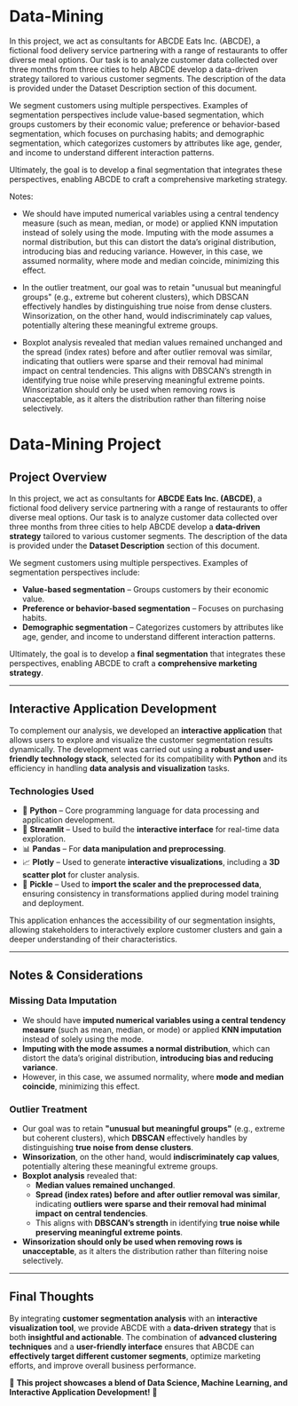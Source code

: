 # Data-Mining
In this project, we act as consultants for ABCDE Eats Inc. (ABCDE), a fictional food delivery service partnering with a range of restaurants to offer diverse meal options. Our task is to analyze customer data collected over three months from three cities to help ABCDE develop a data-driven strategy tailored to various customer segments. The description of the data is provided under the Dataset Description section of this document.

We segment customers using multiple perspectives. Examples of segmentation perspectives include value-based segmentation, which groups customers by their economic value; preference or behavior-based segmentation, which focuses on purchasing habits; and demographic segmentation, which categorizes customers by attributes like age, gender, and income to understand different interaction patterns.

Ultimately, the goal is to develop a final segmentation that integrates these perspectives, enabling ABCDE to craft a comprehensive marketing strategy.

Notes:
 - We should have imputed numerical variables using a central tendency measure (such as mean, median, or mode) or applied KNN imputation instead of solely using the mode. Imputing with the mode assumes a normal distribution, but this can distort the data’s original distribution, introducing bias and reducing variance. However, in this case, we assumed normality, where mode and median coincide, minimizing this effect.

 - In the outlier treatment, our goal was to retain "unusual but meaningful groups" (e.g., extreme but coherent clusters), which DBSCAN effectively handles by distinguishing true noise from dense clusters. Winsorization, on the other hand, would indiscriminately cap values, potentially altering these meaningful extreme groups.

 - Boxplot analysis revealed that median values remained unchanged and the spread (index rates) before and after outlier removal was similar, indicating that outliers were sparse and their removal had minimal impact 
   on central tendencies.
   This aligns with DBSCAN’s strength in identifying true noise while preserving meaningful extreme points.
   Winsorization should only be used when removing rows is unacceptable, as it alters the distribution rather than filtering noise selectively.
# **Data-Mining Project**

## **Project Overview**
In this project, we act as consultants for **ABCDE Eats Inc. (ABCDE)**, a fictional food delivery service partnering with a range of restaurants to offer diverse meal options. Our task is to analyze customer data collected over three months from three cities to help ABCDE develop a **data-driven strategy** tailored to various customer segments. The description of the data is provided under the **Dataset Description** section of this document.  

We segment customers using multiple perspectives. Examples of segmentation perspectives include:  
- **Value-based segmentation** – Groups customers by their economic value.  
- **Preference or behavior-based segmentation** – Focuses on purchasing habits.  
- **Demographic segmentation** – Categorizes customers by attributes like age, gender, and income to understand different interaction patterns.  

Ultimately, the goal is to develop a **final segmentation** that integrates these perspectives, enabling ABCDE to craft a **comprehensive marketing strategy**.  

---

## **Interactive Application Development**  

To complement our analysis, we developed an **interactive application** that allows users to explore and visualize the customer segmentation results dynamically. The development was carried out using a **robust and user-friendly technology stack**, selected for its compatibility with **Python** and its efficiency in handling **data analysis and visualization** tasks.  

### **Technologies Used**
- 🐍 **Python** – Core programming language for data processing and application development.  
- 🎨 **Streamlit** – Used to build the **interactive interface** for real-time data exploration.  
- 📊 **Pandas** – For **data manipulation and preprocessing**.  
- 📈 **Plotly** – Used to generate **interactive visualizations**, including a **3D scatter plot** for cluster analysis.  
- 🔄 **Pickle** – Used to **import the scaler and the preprocessed data**, ensuring consistency in transformations applied during model training and deployment.  

This application enhances the accessibility of our segmentation insights, allowing stakeholders to interactively explore customer clusters and gain a deeper understanding of their characteristics.  

---

## **Notes & Considerations**  

### **Missing Data Imputation**  
- We should have **imputed numerical variables using a central tendency measure** (such as mean, median, or mode) or applied **KNN imputation** instead of solely using the mode.  
- **Imputing with the mode assumes a normal distribution**, which can distort the data’s original distribution, **introducing bias and reducing variance**.  
- However, in this case, we assumed normality, where **mode and median coincide**, minimizing this effect.  

### **Outlier Treatment**  
- Our goal was to retain **"unusual but meaningful groups"** (e.g., extreme but coherent clusters), which **DBSCAN** effectively handles by distinguishing **true noise from dense clusters**.  
- **Winsorization**, on the other hand, would **indiscriminately cap values**, potentially altering these meaningful extreme groups.  
- **Boxplot analysis** revealed that:  
  - **Median values remained unchanged**.  
  - **Spread (index rates) before and after outlier removal was similar**, indicating **outliers were sparse and their removal had minimal impact on central tendencies**.  
  - This aligns with **DBSCAN’s strength** in identifying **true noise while preserving meaningful extreme points**.  
- **Winsorization should only be used when removing rows is unacceptable**, as it alters the distribution rather than filtering noise selectively.  

---

## **Final Thoughts**  
By integrating **customer segmentation analysis** with an **interactive visualization tool**, we provide ABCDE with a **data-driven strategy** that is both **insightful and actionable**. The combination of **advanced clustering techniques** and a **user-friendly interface** ensures that ABCDE can **effectively target different customer segments**, optimize marketing efforts, and improve overall business performance.  

🚀 **This project showcases a blend of Data Science, Machine Learning, and Interactive Application Development!** 🚀  
